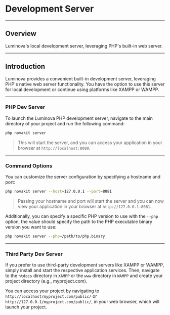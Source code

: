 #  Development Server

***

## Overview

Luminova&#039;s local development server, leveraging PHP&#039;s built-in web server.

***

## Introduction

Luminova provides a convenient built-in development server, leveraging PHP's native web server functionality. You have the option to use this server for local development or continue using platforms like XAMPP or WAMPP.

***

### PHP Dev Server

To launch the Luminova PHP development server, navigate to the main directory of your project and run the following command:

```bash
php novakit server
```

> This will start the server, and you can access your application in your browser at `http://localhost:8080`.

***

### Command Options

You can customize the server configuration by specifying a hostname and port:

```bash
php novakit server --host=127.0.0.1 --port=8081
```

> Passing your hostname and port will start the server and you can now view your application in your browser at `http://127.0.0.1:8081`.

Additionally, you can specify a specific PHP version to use with the `--php` option, the value should specify the path to the PHP executable binary version you want to use:

```bash
php novakit server --php=/path/to/php.binary
```

***

### Third Party Dev Server

If you prefer to use third-party development servers like XAMPP or WAMPP, simply install and start the respective application services. Then, navigate to the `htdocs` directory in `XAMPP` or the `www` directory in `WAMPP` and create your project directory (e.g., myproject.com).

You can access your project by navigating to `http://localhost/myproject.com/public/` or `http://127.0.0.1/myproject.com/public/`, in your web browser, which will launch your project.